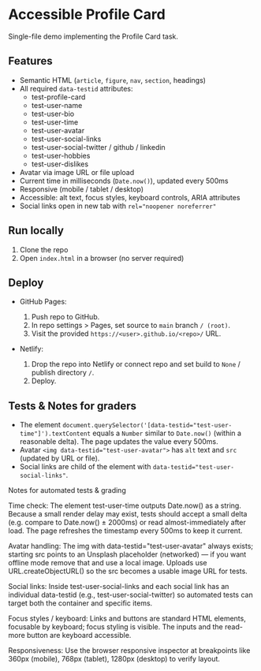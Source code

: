# Accessible Profile Card

Single-file demo implementing the Profile Card task.

## Features
- Semantic HTML (`article`, `figure`, `nav`, `section`, headings)
- All required `data-testid` attributes:
  - test-profile-card
  - test-user-name
  - test-user-bio
  - test-user-time
  - test-user-avatar
  - test-user-social-links
  - test-user-social-twitter / github / linkedin
  - test-user-hobbies
  - test-user-dislikes
- Avatar via image URL or file upload
- Current time in milliseconds (`Date.now()`), updated every 500ms
- Responsive (mobile / tablet / desktop)
- Accessible: alt text, focus styles, keyboard controls, ARIA attributes
- Social links open in new tab with `rel="noopener noreferrer"`

## Run locally
1. Clone the repo
2. Open `index.html` in a browser (no server required)

## Deploy
- GitHub Pages:
  1. Push repo to GitHub.
  2. In repo settings > Pages, set source to `main` branch `/ (root)`.
  3. Visit the provided `https://<user>.github.io/<repo>/` URL.

- Netlify:
  1. Drop the repo into Netlify or connect repo and set build to `None` / publish directory `/`.
  2. Deploy.

## Tests & Notes for graders
- The element `document.querySelector('[data-testid="test-user-time"]').textContent` equals a `Number` similar to `Date.now()` (within a reasonable delta). The page updates the value every 500ms.
- Avatar `<img data-testid="test-user-avatar">` has `alt` text and `src` (updated by URL or file).
- Social links are child of the element with `data-testid="test-user-social-links"`.



Notes for automated tests & grading

Time check: The element test-user-time outputs Date.now() as a string. Because a small render delay may exist, tests should accept a small delta (e.g. compare to Date.now() ± 2000ms) or read almost-immediately after load. The page refreshes the timestamp every 500ms to keep it current.

Avatar handling: The img with data-testid="test-user-avatar" always exists; starting src points to an Unsplash placeholder (networked) — if you want offline mode remove that and use a local image. Uploads use URL.createObjectURL() so the src becomes a usable image URL for tests.

Social links: Inside test-user-social-links and each social link has an individual data-testid (e.g., test-user-social-twitter) so automated tests can target both the container and specific items.

Focus styles / keyboard: Links and buttons are standard HTML elements, focusable by keyboard; focus styling is visible. The inputs and the read-more button are keyboard accessible.

Responsiveness: Use the browser responsive inspector at breakpoints like 360px (mobile), 768px (tablet), 1280px (desktop) to verify layout.
